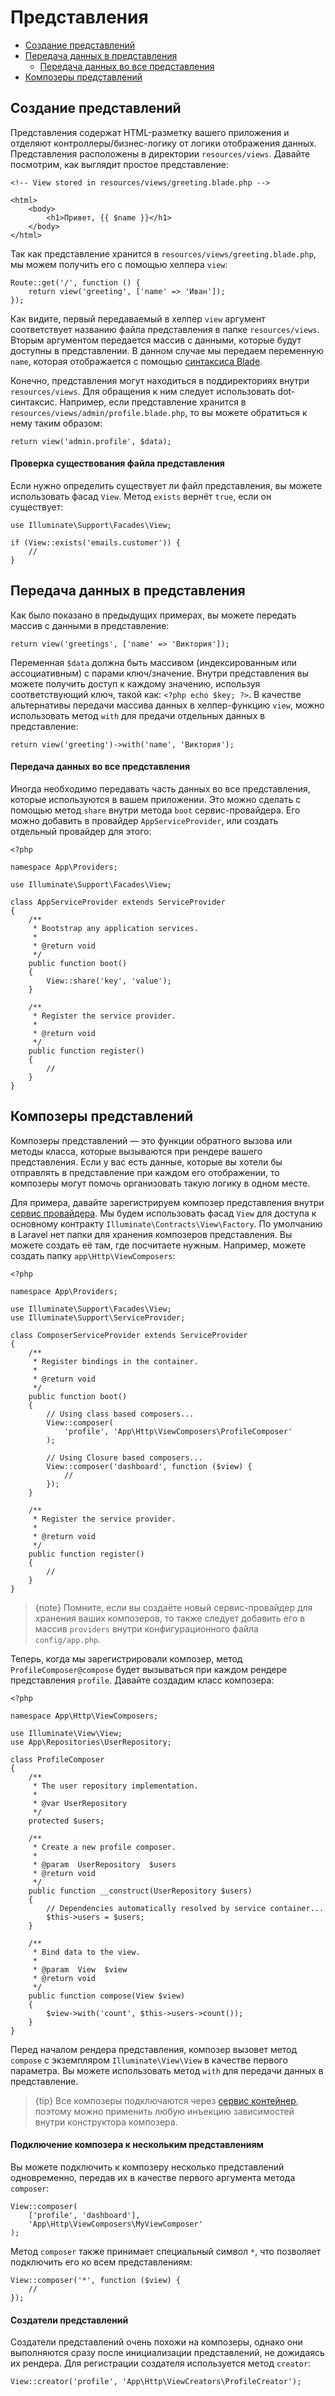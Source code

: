 # Представления

- [Создание представлений](#creating-views)
- [Передача данных в представления](#passing-data-to-views)
    - [Передача данных во все представления](#sharing-data-with-all-views)
- [Композеры представлений](#view-composers)

<a name="creating-views"></a>
## Создание представлений

Представления содержат HTML-разметку вашего приложения и отделяют контроллеры/бизнес-логику от логики отображения данных. Представления расположены в директории `resources/views`. Давайте посмотрим, как выглядит простое представление:

    <!-- View stored in resources/views/greeting.blade.php -->

    <html>
        <body>
            <h1>Привет, {{ $name }}</h1>
        </body>
    </html>

Так как представление хранится в `resources/views/greeting.blade.php`, мы можем получить его с помощью хелпера `view`:

    Route::get('/', function () {
        return view('greeting', ['name' => 'Иван']);
    });

Как видите, первый передаваемый в хелпер `view` аргумент соответствует названию файла представления в папке `resources/views`. Вторым аргументом передается массив с данными, которые будут доступны в представлении. В данном случае мы передаем переменную `name`, которая отображается с помощью [синтаксиса Blade](/docs/{{version}}/blade).

Конечно, представления могут находиться в поддиректориях внутри `resources/views`. Для обращения к ним следует использовать dot-синтаксис. Например, если представление хранится в `resources/views/admin/profile.blade.php`, то вы можете обратиться к нему таким образом:

    return view('admin.profile', $data);

#### Проверка существования файла представления

Если нужно определить существует ли файл представления, вы можете использовать фасад `View`. Метод `exists` вернёт `true`, если он существует:

    use Illuminate\Support\Facades\View;

    if (View::exists('emails.customer')) {
        //
    }

<a name="passing-data-to-views"></a>
## Передача данных в представления

Как было показано в предыдущих примерах, вы можете передать массив с данными в представление:

    return view('greetings', ['name' => 'Виктория']);

Переменная `$data` должна быть массивом (индексированным или ассоциативным) с парами ключ/значение. Внутри представления вы можете получить доступ к каждому значению, используя соответствующий ключ, такой как: `<?php echo $key; ?>`. В качестве альтернативы передачи массива данных в хелпер-функцию `view`, можно использовать метод `with` для предачи отдельных данных в представление:

    return view('greeting')->with('name', 'Виктория');

<a name="sharing-data-with-all-views"></a>
#### Передача данных во все представления

Иногда необходимо передавать часть данных во все представления, которые используются в вашем приложении. Это можно сделать с помощью метод `share` внутри метода `boot` сервис-провайдера. Его можно добавить в провайдер `AppServiceProvider`, или создать отдельный провайдер для этого:

    <?php

    namespace App\Providers;

    use Illuminate\Support\Facades\View;

    class AppServiceProvider extends ServiceProvider
    {
        /**
         * Bootstrap any application services.
         *
         * @return void
         */
        public function boot()
        {
            View::share('key', 'value');
        }

        /**
         * Register the service provider.
         *
         * @return void
         */
        public function register()
        {
            //
        }
    }

<a name="view-composers"></a>
## Композеры представлений

Композеры представлений — это функции обратного вызова или методы класса, которые вызываются при рендере вашего представления. Если у вас есть данные, которые вы хотели бы отправлять в представление при каждом его отображении, то композеры могут помочь организовать такую логику в одном месте.

Для примера, давайте зарегистрируем композер представления внутри [сервис провайдера](/docs/{{version}}/providers). Мы будем использовать фасад `View` для доступа к основному контракту `Illuminate\Contracts\View\Factory`. По умолчанию в Laravel нет папки для хранения композеров представления. Вы можете создать её там, где посчитаете нужным. Например, можете создать папку `app\Http\ViewComposers`:

    <?php

    namespace App\Providers;

    use Illuminate\Support\Facades\View;
    use Illuminate\Support\ServiceProvider;

    class ComposerServiceProvider extends ServiceProvider
    {
        /**
         * Register bindings in the container.
         *
         * @return void
         */
        public function boot()
        {
            // Using class based composers...
            View::composer(
                'profile', 'App\Http\ViewComposers\ProfileComposer'
            );

            // Using Closure based composers...
            View::composer('dashboard', function ($view) {
                //
            });
        }

        /**
         * Register the service provider.
         *
         * @return void
         */
        public function register()
        {
            //
        }
    }

> {note} Помните, если вы создаёте новый сервис-провайдер для хранения ваших композеров, то также следует добавить его в массив `providers` внутри конфигурационного файла `config/app.php`.

Теперь, когда мы зарегистрировали композер, метод `ProfileComposer@compose` будет вызываться при каждом рендере представления `profile`. Давайте создадим класс композера:

    <?php

    namespace App\Http\ViewComposers;

    use Illuminate\View\View;
    use App\Repositories\UserRepository;

    class ProfileComposer
    {
        /**
         * The user repository implementation.
         *
         * @var UserRepository
         */
        protected $users;

        /**
         * Create a new profile composer.
         *
         * @param  UserRepository  $users
         * @return void
         */
        public function __construct(UserRepository $users)
        {
            // Dependencies automatically resolved by service container...
            $this->users = $users;
        }

        /**
         * Bind data to the view.
         *
         * @param  View  $view
         * @return void
         */
        public function compose(View $view)
        {
            $view->with('count', $this->users->count());
        }
    }

Перед началом рендера представления, композер вызовет метод `compose` с экземпляром `Illuminate\View\View` в качестве первого параметра. Вы можете использовать метод `with` для передачи данных в представление.

> {tip} Все композеры подключаются через [сервис контейнер](/docs/{{version}}/container), поэтому можно применить любую инъекцию зависимостей внутри конструктора композера.

#### Подключение композера к нескольким представлениям

Вы можете подключить к композеру несколько представлений одновременно, передав их в качестве первого аргумента метода `composer`:

    View::composer(
        ['profile', 'dashboard'],
        'App\Http\ViewComposers\MyViewComposer'
    );

Метод `composer` также принимает специальный символ `*`, что позволяет подключить его ко всем представлениям:

    View::composer('*', function ($view) {
        //
    });

#### Создатели представлений
Создатели представлений очень похожи на композеры, однако они выполняются сразу после инициализации представлений, не дожидаясь их рендера. Для регистрации создателя используется метод `creator`:

    View::creator('profile', 'App\Http\ViewCreators\ProfileCreator');
